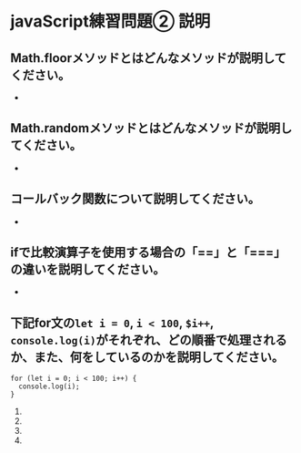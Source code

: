 # javaScript練習問題② 説明

## Math.floorメソッドとはどんなメソッドが説明してください。
- 

## Math.randomメソッドとはどんなメソッドが説明してください。
- 

## コールバック関数について説明してください。
- 

## ifで比較演算子を使用する場合の「==」と「===」の違いを説明してください。
- 

## 下記for文の`let i = 0`, `i < 100`, `$i++`, `console.log(i)`がそれぞれ、どの順番で処理されるか、また、何をしているのかを説明してください。

```
for (let i = 0; i < 100; i++) {
  console.log(i);
}
```

1. 
2. 
3. 
4. 
